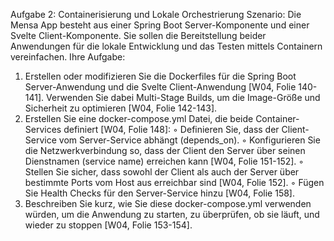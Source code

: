 Aufgabe 2: Containerisierung und Lokale Orchestrierung
Szenario: Die Mensa App besteht aus einer Spring Boot Server-Komponente und einer Svelte Client-Komponente. Sie sollen die Bereitstellung beider Anwendungen für die lokale Entwicklung und das Testen mittels Containern vereinfachen.
Ihre Aufgabe:
1. Erstellen oder modifizieren Sie die Dockerfiles für die Spring Boot Server-Anwendung und die Svelte Client-Anwendung [W04, Folie 140-141]. Verwenden Sie dabei Multi-Stage Builds, um die Image-Größe und Sicherheit zu optimieren [W04, Folie 142-143].
2. Erstellen Sie eine docker-compose.yml Datei, die beide Container-Services definiert [W04, Folie 148]:
    ◦ Definieren Sie, dass der Client-Service vom Server-Service abhängt (depends_on).
    ◦ Konfigurieren Sie die Netzwerkverbindung so, dass der Client den Server über seinen Dienstnamen (service name) erreichen kann [W04, Folie 151-152].
    ◦ Stellen Sie sicher, dass sowohl der Client als auch der Server über bestimmte Ports vom Host aus erreichbar sind [W04, Folie 152].
    ◦ Fügen Sie Health Checks für den Server-Service hinzu [W04, Folie 158].
3. Beschreiben Sie kurz, wie Sie diese docker-compose.yml verwenden würden, um die Anwendung zu starten, zu überprüfen, ob sie läuft, und wieder zu stoppen [W04, Folie 153-154].